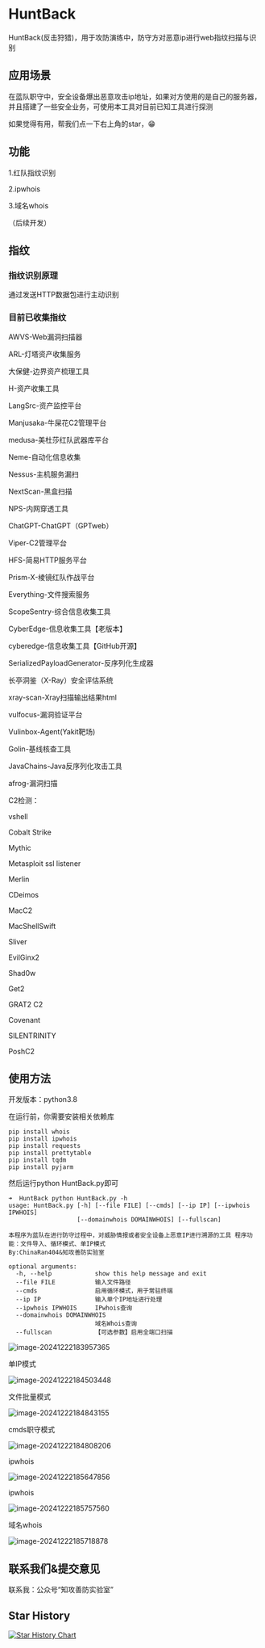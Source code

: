 # HuntBack

HuntBack(反击狩猎)，用于攻防演练中，防守方对恶意ip进行web指纹扫描与识别

## 应用场景
在蓝队职守中，安全设备爆出恶意攻击ip地址，如果对方使用的是自己的服务器，并且搭建了一些安全业务，可使用本工具对目前已知工具进行探测

如果觉得有用，帮我们点一下右上角的star，😁


## 功能

1.红队指纹识别

2.ipwhois

3.域名whois

（后续开发）



## 指纹

### 指纹识别原理

通过发送HTTP数据包进行主动识别

### 目前已收集指纹

AWVS-Web漏洞扫描器

ARL-灯塔资产收集服务

大保健-边界资产梳理工具

H-资产收集工具

LangSrc-资产监控平台

Manjusaka-牛屎花C2管理平台

medusa-美杜莎红队武器库平台

Neme-自动化信息收集

Nessus-主机服务漏扫

NextScan-黑盒扫描

NPS-内网穿透工具

ChatGPT-ChatGPT（GPTweb）

Viper-C2管理平台

HFS-简易HTTP服务平台

Prism-X-棱镜红队作战平台

Everything-文件搜索服务

ScopeSentry-综合信息收集工具

CyberEdge-信息收集工具【老版本】

cyberedge-信息收集工具【GitHub开源】

SerializedPayloadGenerator-反序列化生成器

长亭洞鉴（X-Ray）安全评估系统

xray-scan-Xray扫描输出结果html

vulfocus-漏洞验证平台

Vulinbox-Agent(Yakit靶场)

Golin-基线核查工具

JavaChains-Java反序列化攻击工具

afrog-漏洞扫描

C2检测：

vshell

Cobalt Strike

Mythic

Metasploit ssl listener

Merlin

CDeimos

MacC2

MacShellSwift

Sliver

EvilGinx2

Shad0w

Get2

GRAT2 C2

Covenant

SILENTRINITY

PoshC2

## 使用方法

开发版本：python3.8

在运行前，你需要安装相关依赖库

```pip
pip install whois
pip install ipwhois
pip install requests
pip install prettytable
pip install tqdm
pip install pyjarm

```



然后运行python HuntBack.py即可



```shell
➜  HuntBack python HuntBack.py -h
usage: HuntBack.py [-h] [--file FILE] [--cmds] [--ip IP] [--ipwhois IPWHOIS]
                   [--domainwhois DOMAINWHOIS] [--fullscan]

本程序为蓝队在进行防守过程中，对威胁情报或者安全设备上恶意IP进行溯源的工具 程序功能：文件导入、循环模式、单IP模式
By:ChinaRan404&知攻善防实验室

optional arguments:
  -h, --help            show this help message and exit
  --file FILE           输入文件路径
  --cmds                启用循环模式，用于常驻终端
  --ip IP               输入单个IP地址进行处理
  --ipwhois IPWHOIS     IPwhois查询
  --domainwhois DOMAINWHOIS
                        域名Whois查询
  --fullscan            【可选参数】启用全端口扫描
```





![image-20241222183957365](./assets/image-20241222183957365.png)



单IP模式

![image-20241222184503448](./assets/image-20241222184503448.png)

文件批量模式

![image-20241222184843155](./assets/image-20241222184843155.png)



cmds职守模式

![image-20241222184808206](./assets/image-20241222184808206.png)

ipwhois

![image-20241222185647856](./assets/image-20241222185647856.png)



ipwhois

![image-20241222185757560](./assets/image-20241222185757560.png)



域名whois

![image-20241222185718878](./assets/image-20241222185718878.png)



## 联系我们&提交意见

联系我：公众号“知攻善防实验室”

## Star History

[![Star History Chart](https://api.star-history.com/svg?repos=ChinaRan0/HuntBack&type=Date)](https://star-history.com/#ChinaRan0/HuntBack&Date)
